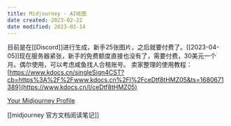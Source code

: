 ```yaml
---
title: Midjourney - AI绘图
date created: 2023-02-22
date modified: 2023-03-14
---
```


目前是在[[Discord]]进行生成，新手25张图片，之后就要付费了。[[2023-04-05]]现在服务器紧张，新手的免费额度直接也没有了，需要付费，30美元一个月。偶尔使用，可以考虑咸鱼找人合租账号。
卖家整理的使用教程：[https://www.kdocs.cn/singleSign4CST?cb=https%3A%2F%2Fwww.kdocs.cn%2Fl%2FceDtf8tHMZ05&ts=1680671389](https://www.kdocs.cn/l/ceDtf8tHMZ05)

[Your Midjourney Profile](https://www.midjourney.com/app/)

[[midjourney 官方文档阅读笔记]]